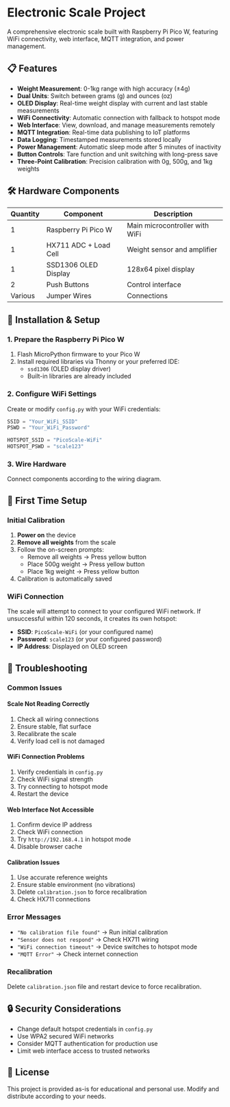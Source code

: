 # Electronic Scale Project

A comprehensive electronic scale built with Raspberry Pi Pico W, featuring WiFi connectivity, web interface, MQTT integration, and power management.

## 📋 Features

- **Weight Measurement**: 0-1kg range with high accuracy (±4g)
- **Dual Units**: Switch between grams (g) and ounces (oz)
- **OLED Display**: Real-time weight display with current and last stable measurements
- **WiFi Connectivity**: Automatic connection with fallback to hotspot mode
- **Web Interface**: View, download, and manage measurements remotely
- **MQTT Integration**: Real-time data publishing to IoT platforms
- **Data Logging**: Timestamped measurements stored locally
- **Power Management**: Automatic sleep mode after 5 minutes of inactivity
- **Button Controls**: Tare function and unit switching with long-press save
- **Three-Point Calibration**: Precision calibration with 0g, 500g, and 1kg weights

## 🛠 Hardware Components

| Quantity | Component | Description |
|----------|-----------|-------------|
| 1 | Raspberry Pi Pico W | Main microcontroller with WiFi |
| 1 | HX711 ADC + Load Cell | Weight sensor and amplifier |
| 1 | SSD1306 OLED Display | 128x64 pixel display |
| 2 | Push Buttons | Control interface |
| Various | Jumper Wires | Connections |



## 🚀 Installation & Setup

### 1. Prepare the Raspberry Pi Pico W

1. Flash MicroPython firmware to your Pico W
2. Install required libraries via Thonny or your preferred IDE:
   - `ssd1306` (OLED display driver)
   - Built-in libraries are already included

### 2. Configure WiFi Settings

Create or modify `config.py` with your WiFi credentials:

```python
SSID = "Your_WiFi_SSID"
PSWD = "Your_WiFi_Password"

HOTSPOT_SSID = "PicoScale-WiFi"
HOTSPOT_PSWD = "scale123"
```

### 3. Wire Hardware

Connect components according to the wiring diagram.

## 🎯 First Time Setup

### Initial Calibration

1. **Power on** the device
2. **Remove all weights** from the scale
3. Follow the on-screen prompts:
   - Remove all weights → Press yellow button
   - Place 500g weight → Press yellow button  
   - Place 1kg weight → Press yellow button
4. Calibration is automatically saved

### WiFi Connection

The scale will attempt to connect to your configured WiFi network. If unsuccessful within 120 seconds, it creates its own hotspot:

- **SSID**: `PicoScale-WiFi` (or your configured name)
- **Password**: `scale123` (or your configured password)
- **IP Address**: Displayed on OLED screen


## 🔧 Troubleshooting

### Common Issues

#### Scale Not Reading Correctly
1. Check all wiring connections
2. Ensure stable, flat surface
3. Recalibrate the scale
4. Verify load cell is not damaged

#### WiFi Connection Problems
1. Verify credentials in `config.py`
2. Check WiFi signal strength
3. Try connecting to hotspot mode
4. Restart the device

#### Web Interface Not Accessible
1. Confirm device IP address
2. Check WiFi connection
3. Try `http://192.168.4.1` in hotspot mode
4. Disable browser cache

#### Calibration Issues
1. Use accurate reference weights
2. Ensure stable environment (no vibrations)
3. Delete `calibration.json` to force recalibration
4. Check HX711 connections

### Error Messages

- `"No calibration file found"` → Run initial calibration
- `"Sensor does not respond"` → Check HX711 wiring
- `"WiFi connection timeout"` → Device switches to hotspot mode
- `"MQTT Error"` → Check internet connection


### Recalibration
Delete `calibration.json` file and restart device to force recalibration.


## 🔒 Security Considerations

- Change default hotspot credentials in `config.py`
- Use WPA2 secured WiFi networks
- Consider MQTT authentication for production use
- Limit web interface access to trusted networks

## 📄 License

This project is provided as-is for educational and personal use. Modify and distribute according to your needs.
